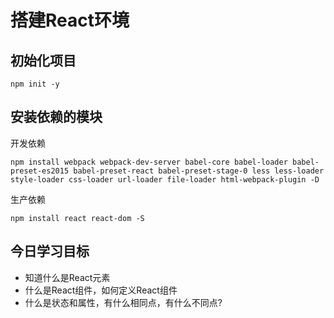 # 搭建React环境
## 初始化项目
```
npm init -y
```
## 安装依赖的模块
开发依赖
```
npm install webpack webpack-dev-server babel-core babel-loader babel-preset-es2015 babel-preset-react babel-preset-stage-0 less less-loader style-loader css-loader url-loader file-loader html-webpack-plugin -D
```
生产依赖
```
npm install react react-dom -S
```

## 今日学习目标
- 知道什么是React元素
- 什么是React组件，如何定义React组件
- 什么是状态和属性，有什么相同点，有什么不同点?
